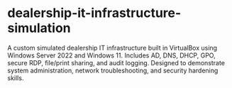 # dealership-it-infrastructure-simulation
A custom simulated dealership IT infrastructure built in VirtualBox using Windows Server 2022 and Windows 11. Includes AD, DNS, DHCP, GPO, secure RDP, file/print sharing, and audit logging. Designed to demonstrate system administration, network troubleshooting, and security hardening skills.
